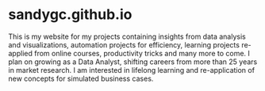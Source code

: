 # sandygc.github.io
This is my website for my projects containing insights from data analysis and visualizations, automation projects for efficiency, learning projects re-applied from online courses, productivity tricks and many more to come.  I plan on growing as a Data Analyst, shifting careers from more than 25 years in market research.  I am interested in lifelong learning and re-application of new concepts for simulated business cases.  
